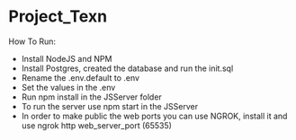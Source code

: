 # Project_Texn

How To Run:
* Install NodeJS and NPM
* Install Postgres, created the database and run the init.sql
* Rename the .env.default to .env
* Set the values in the .env
* Run npm install in the JSServer folder
* To run the server use npm start in the JSServer
* In order to make public the web ports you can use NGROK, install it and use ngrok http web_server_port (65535)
